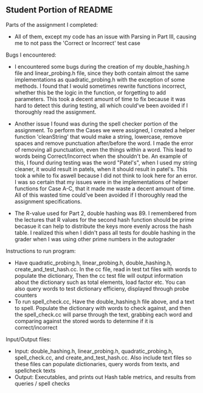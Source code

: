## Student Portion of README

Parts of the assignment I completed: 
- All of them, except my code has an issue with Parsing in Part III, causing me to not pass the 'Correct or Incorrect' test case

Bugs I encountered: 
- I encountered some bugs during the creation of my double_hashing.h file and linear_probing.h file, since they both contain almost the same implementations as quadratic_probing.h with the exception of some methods. I found that I would sometimes rewrite functions incorrect, whether this be the logic in the function, or forgetting to add parameters. This took a decent amount of time to fix because it was hard to detect this during testing, all which could've been avoided if I thoroughly read the assignment.

- Another issue I found was during the spell checker portion of the assignment. To perform the Cases we were assigned, I created a helper function 'cleanString' that would make a string, lowercase, remove spaces and remove punctuation after/before the word. I made the error of removing all punctuation, even the things within a word. This lead to words being Correct/Incorrect when the shouldn't be. An example of this, I found during testing was the word "Patel's", when I used my string cleaner, it would result in patels, when it should result in patel's. This took a while to fix aswell because I did not think to look here for an error. I was so certain that my issues were in the implementations of helper functions for Case A-C, that it made me waste a decent amount of time. All of this wasted time could've been avoided if I thoroughly read the assignment specifications.

- The R-value used for Part 2, double hashing was 89. I remembered from the lectures that R values for the second hash function should be prime becasue it can help to distribute the keys more evenly across the hash table. I realized this when I didn't pass all tests for double hashing in the grader when I was using other prime numbers in the autograder

Instructions to run program:
- Have quadratic_probing.h, linear_probing.h, double_hashing.h, create_and_test_hash.cc. In the cc file, read in test txt files with words to populate the dictionary, Then the cc test file will output information about the dictionary such as total elements, load factor etc. You can also query words to test dictionary efficieny, displayed through probe counters
- To run spell_check.cc, Have the double_hashing.h file above, and a text to spell. Populate the dictionary with words to check against, and then the spell_check.cc will parse through the text, grabbing each word and comparing against the stored words to determine if it is correct/incorrect

Input/Output files:
- Input: double_hashing.h, linear_probing.h, quadratic_probing.h, spell_check.cc, and create_and_test_hash.cc. Also include text files so these files can populate dictionaries, query words from texts, and spellcheck texts
- Output: Executables, and prints out Hash table metrics, and results from queries /  spell checks